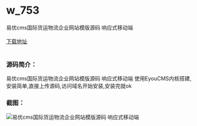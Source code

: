 # w_753
易优cms国际货运物流企业网站模版源码 响应式移动端
<br/></br>
[下载地址](https://www.uuid2.com/753.html "下载地址")
<br/></br>
<h3>源码简介：</h3>
<p>易优cms国际货运物流企业网站模版源码 响应式移动端
使用EyouCMS内核搭建,安装简单,直接上传源码,访问域名开始安装,安装完就ok<p>
<h3>截图：</h3>
<img src="https://www.uuid2.com/wp-content/uploads/img/202105/d5f575c232.jpg" alt="易优cms国际货运物流企业网站模版源码 响应式移动端">
